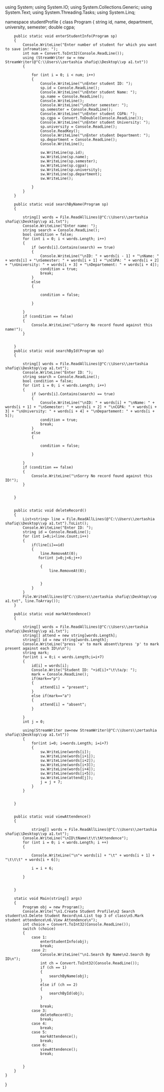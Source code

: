 using System;
using System.IO;
using System.Collections.Generic;
using System.Text;
using System.Threading.Tasks;
using System.Linq;

namespace studentProfile
{
    class Program
    {
        string id, name, department, university, semester;
        double cgpa;

        public static void enterStudentInfo(Program sp)
        {
            Console.WriteLine("Enter number of student for which you want to save infromation: ");
            int num = Convert.ToInt32(Console.ReadLine());
            using (StreamWriter sw = new StreamWriter(@"C:\\Users\\zertashia shafiq\\Desktop\\vp a1.txt"))
            {

                for (int i = 0; i < num; i++)
                {
                    Console.WriteLine("\nEnter student ID: ");
                    sp.id = Console.ReadLine();
                    Console.WriteLine("\nEnter student Name: ");
                    sp.name = Console.ReadLine();
                    Console.WriteLine();
                    Console.WriteLine("\nEnter semester: ");
                    sp.semester = Console.ReadLine();
                    Console.WriteLine("\nEnter student CGPA: ");
                    sp.cgpa = Convert.ToDouble(Console.ReadLine());
                    Console.WriteLine("\nEnter student University: ");
                    sp.university = Console.ReadLine();
                    Console.ReadKey();
                    Console.WriteLine("\nEnter student Department: ");
                    sp.department = Console.ReadLine();
                    Console.WriteLine();

                    sw.WriteLine(sp.id);
                    sw.WriteLine(sp.name);
                    sw.WriteLine(sp.semester);
                    sw.WriteLine(sp.cgpa);
                    sw.WriteLine(sp.university);
                    sw.WriteLine(sp.department);
                    sw.WriteLine();
                   
                }
            }
        }

        public static void searchByName(Program sp)
        {

            string[] words = File.ReadAllLines(@"C:\\Users\\zertashia shafiq\\Desktop\\vp a1.txt");
            Console.WriteLine("Enter name: ");
            string search = Console.ReadLine();
            bool condition = false;
            for (int i = 0; i < words.Length; i++)
            {
                if (words[i].Contains(search) == true)
                {
                    Console.WriteLine("\nID: " + words[i - 1] + "\nName: " + words[i] + "\nSemester: " + words[i + 1] + "\nCGPA: " + words[i + 2] + "\nUniversity: " + words[i + 3] + "\nDepartement: " + words[i + 4]);
                    condition = true;
                    break;
                }
                else
                {

                    condition = false;

                }

            }
            if (condition == false)
            {
                Console.WriteLine("\nSorry No record found against this name!");
            }


        }
        public static void searchById(Program sp)
        {

            string[] words = File.ReadAllLines(@"C:\\Users\\zertashia shafiq\\Desktop\\vp a1.txt");
            Console.WriteLine("Enter ID: ");
            string search = Console.ReadLine();
            bool condition = false;
            for (int i = 0; i < words.Length; i++)
            {
                if (words[i].Contains(search) == true)
                {
                    Console.WriteLine("\nID: " + words[i] + "\nName: " + words[i + 1] + "\nSemester: " + words[i + 2] + "\nCGPA: " + words[i + 3] + "\nUniversity: " + words[i + 4] + "\nDepartement: " + words[i + 5]);
                    condition = true;
                    break;
                }
                else
                {

                    condition = false;

                }

            }
            if (condition == false)
            {
                Console.WriteLine("\nSorry No record found against this ID!");
            }


        }


        public static void deleteRecord()
        {
            List<string> line = File.ReadAllLines(@"C:\\Users\\zertashia shafiq\\Desktop\\vp a1.txt").ToList();
            Console.WriteLine("Enter ID: ");
            string id = Console.ReadLine();
            for (int i=0;i<line.Count;i++)
            {
                if(line[i]==id)
                {
                    line.RemoveAt(0);
                   for(int j=0;j<6;j++)

                    {
                        line.RemoveAt(0);

                       
                    }
                }
            }
            File.WriteAllLines(@"C:\\Users\\zertashia shafiq\\Desktop\\vp a1.txt", line.ToArray());
        }

        public static void markAttendence()
        {

            string[] words = File.ReadAllLines(@"C:\\Users\\zertashia shafiq\\Desktop\\vp a1.txt");
            string[] attend = new string[words.Length];
            string[] id = new string[words.Length];
            Console.WriteLine("press 'a' to mark absent\tpress 'p' to mark present against each ID\n\n");
            string mark;
            for(int i = 0;i < words.Length;i=i+7)
            {
                id[i] = words[i];
                Console.Write("Student ID: "+id[i]+"\t\ta/p: ");
                mark = Console.ReadLine();
                if(mark=="p")
                {
                    attend[i] = "present";
                }
                else if(mark=="a")
                {
                    attend[i] = "absent";
                }

            }
            int j = 0;
           
            using(StreamWriter sw=new StreamWriter(@"C:\\Users\\zertashia shafiq\\Desktop\\vp a1.txt"))
            {
                for(int i=0; i<words.Length; i=i+7)
                {
                    sw.WriteLine(words[i]);
                    sw.WriteLine(words[i+1]);
                    sw.WriteLine(words[i+2]);
                    sw.WriteLine(words[i+3]);
                    sw.WriteLine(words[i+4]);
                    sw.WriteLine(words[i+5]);
                    sw.WriteLine(attend[j]);
                    j = j + 7;
                }
            }


        }


        public static void viewAttendence()
        {
           
                string[] words = File.ReadAllLines(@"C:\\Users\\zertashia shafiq\\Desktop\\vp a1.txt");
            Console.WriteLine("\nID\tName\t\t\tAttendence");
            for (int i = 0; i < words.Length; i ++)
            {

                Console.WriteLine("\n"+ words[i] + "\t" + words[i + 1] + "\t\t\t" + words[i + 6]);

                i = i + 6;

            }
          

        }

        static void Main(string[] args)
        {
            Program obj = new Program();
            Console.Write("\n1.Create Student Profile\n2 Search student\n3.Delete Student Record\n4.List top 3 of class\n5.Mark student attendence\n6.View Attendence\n");
            int choice = Convert.ToInt32(Console.ReadLine());
            switch (choice)
            {
                case 1:
                    enterStudentInfo(obj);
                    break;
                case 2:
                    Console.WriteLine("\n1.Search By Name\n2.Search By ID\n");
                    int ch = Convert.ToInt32(Console.ReadLine());
                    if (ch == 1)
                    {
                        searchByName(obj);
                    }
                    else if (ch == 2)
                    {
                        searchById(obj);
                    }

                    break;
                case 3:
                    deleteRecord();
                    break;
                case 4:
                    break;
                case 5:
                    markAttendence();
                    break;
                case 6:
                    viewAttendence();
                    break;


            }
        }
    }
}
